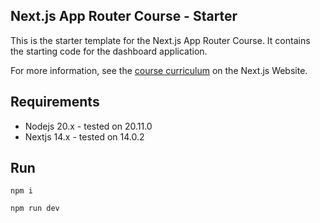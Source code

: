 ## Next.js App Router Course - Starter

This is the starter template for the Next.js App Router Course. It contains the starting code for the dashboard application.

For more information, see the [course curriculum](https://nextjs.org/learn) on the Next.js Website.


## Requirements

- Nodejs 20.x - tested on 20.11.0
- Nextjs 14.x - tested on 14.0.2

## Run

```
npm i
```

```
npm run dev
```